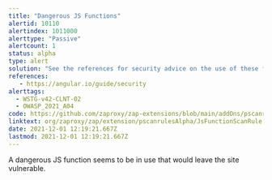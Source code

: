 ```yaml
---
title: "Dangerous JS Functions"
alertid: 10110
alertindex: 1011000
alerttype: "Passive"
alertcount: 1
status: alpha
type: alert
solution: "See the references for security advice on the use of these functions."
references:
   - https://angular.io/guide/security
alerttags: 
  - WSTG-v42-CLNT-02
  - OWASP_2021_A04
code: https://github.com/zaproxy/zap-extensions/blob/main/addOns/pscanrulesAlpha/src/main/java/org/zaproxy/zap/extension/pscanrulesAlpha/JsFunctionScanRule.java
linktext: org/zaproxy/zap/extension/pscanrulesAlpha/JsFunctionScanRule.java
date: 2021-12-01 12:19:21.667Z
lastmod: 2021-12-01 12:19:21.667Z
---
```

A dangerous JS function seems to be in use that would leave the site vulnerable.
